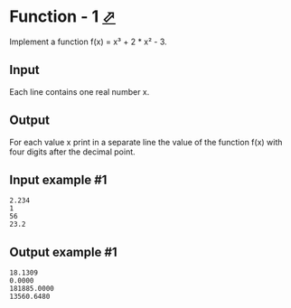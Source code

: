 # Function - 1 [⬀](https://www.e-olymp.com/en/contests/9646/problems/84660)
Implement a function f(x) = x³ + 2 * x² - 3.

## Input
Each line contains one real number x.

## Output
For each value x print in a separate line the value of the function f(x) with four digits after the decimal point.

## Input example #1
```
2.234
1
56
23.2
```

## Output example #1
```
18.1309
0.0000
181885.0000
13560.6480
```

